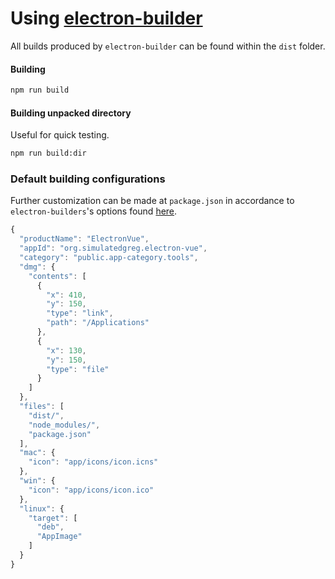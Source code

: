 # Using [electron-builder](https://github.com/electron-userland/electron-builder)

All builds produced by `electron-builder` can be found within the `dist` folder.

#### Building

```bash
npm run build
```

#### Building unpacked directory
Useful for quick testing.

```bash
npm run build:dir
```

### Default building configurations

Further customization can be made at `package.json` in accordance to `electron-builders`'s options found [here](https://github.com/electron-userland/electron-builder/wiki/Options).

```js
{
  "productName": "ElectronVue",
  "appId": "org.simulatedgreg.electron-vue",
  "category": "public.app-category.tools",
  "dmg": {
    "contents": [
      {
        "x": 410,
        "y": 150,
        "type": "link",
        "path": "/Applications"
      },
      {
        "x": 130,
        "y": 150,
        "type": "file"
      }
    ]
  },
  "files": [
    "dist/",
    "node_modules/",
    "package.json"
  ],
  "mac": {
    "icon": "app/icons/icon.icns"
  },
  "win": {
    "icon": "app/icons/icon.ico"
  },
  "linux": {
    "target": [
      "deb",
      "AppImage"
    ]
  }
}
```


